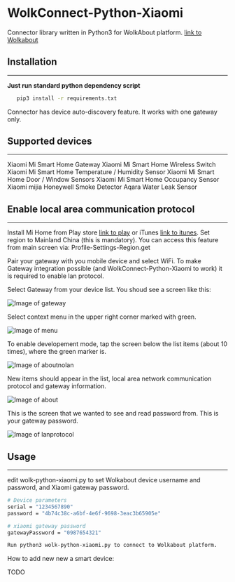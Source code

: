 # WolkConnect-Python-Xiaomi

Connector library written in Python3 for WolkAbout platform. [link to Wolkabout](https://demo.wolkabout.com)

## Installation
------------
**Just run standard python dependency script**

 ```sh
    pip3 install -r requirements.txt
 ```

Connector has device auto-discovery feature.
It works with one gateway only. 

## Supported devices
------------

Xiaomi Mi Smart Home Gateway
Xiaomi Mi Smart Home Wireless Switch
Xiaomi Mi Smart Home Temperature / Humidity Sensor
Xiaomi Mi Smart Home Door / Window Sensors
Xiaomi Mi Smart Home Occupancy Sensor
Xiaomi mijia Honeywell Smoke Detector
Aqara Water Leak Sensor

## Enable local area communication protocol
------------

Install Mi Home from Play store [link to play](https://play.google.com/store/apps/details?id=com.xiaomi.smarthome) or iTunes [link to itunes](https://itunes.apple.com/app/mi-home-xiaomi-for-your-smarthome/id957323480).
Set region to Mainland China (this is mandatory). You can access this feature from main screen via: Profile-Settings-Region.get 

Pair your gateway with you mobile device and select WiFi.
To make Gateway integration possible (and WolkConnect-Python-Xiaomi to work) it is required to enable lan protocol.

Select Gateway from your device list. You shoud see a screen like this:

![Image of gateway](https://raw.githubusercontent.com/milandinic/WolkConnect-Xiaomi/master/readme/gateway.png)

Select context menu in the upper right corner marked with green.

![Image of menu](https://raw.githubusercontent.com/milandinic/WolkConnect-Xiaomi/master/readme/menu.png)

To enable developement mode, tap the screen below the list items (about 10 times), where the green marker is.

![Image of aboutnolan](https://raw.githubusercontent.com/milandinic/WolkConnect-Xiaomi/master/readme/aboutnolan.png)

New items should appear in the list, local area network communication protocol and gateway information.

![Image of about](https://raw.githubusercontent.com/milandinic/WolkConnect-Xiaomi/master/readme/about.png)

This is the screen that we wanted to see and read password from. This is your gateway password.

![Image of lanprotocol](https://raw.githubusercontent.com/milandinic/WolkConnect-Xiaomi/master/readme/lanprotcol.png)


## Usage
-------------

edit wolk-python-xiaomi.py to set Wolkabout device username and password, and Xiaomi gateway password.

```sh
# Device parameters
serial = "1234567890"
password = "4b74c38c-a6bf-4e6f-9698-3eac3b65905e"

# xiaomi gateway password
gatewayPassword = "0987654321"
```


```sh
Run python3 wolk-python-xiaomi.py to connect to Wolkabout platform.
```

How to add new new a smart device:

TODO